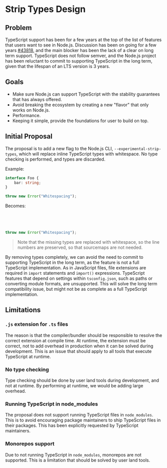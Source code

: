 # Strip Types Design

## Problem

TypeScript support has been for a few years at the top of the list of features that users want to see in Node.js.
Discussion has been on going for a few years [#43818](https://github.com/nodejs/node/issues/43818), and the main blocker has been the lack of a clear on long term support.
TypeScript does not follow semver, and the Node.js project has been reluctant to commit to supporting TypeScript in the long term, given that the lifespan of an LTS version is 3 years.

## Goals

- Make sure Node.js can support TypeScript with the stability guarantees that has always offered.
- Avoid breaking the ecosystem by creating a new "flavor" that only works on Node.js.
- Performance.
- Keeping it simple, provide the foundations for user to build on top.

## Initial Proposal

The proposal is to add a new flag to the Node.js CLI, `--experimental-strip-types`, which will replace inline TypeScript types with whitespace.
No type checking is performed, and types are discarded.

Example:

```typescript
interface Foo {
    bar: string;
}

throw new Error("Whitespacing");

```

Becomes:

```javascript




throw new Error("Whitespacing");

```

> Note that the missing types are replaced with whitespace, so the line numbers are preserved, so that sourcemaps are not needed.

By removing types completely, we can avoid the need to commit to supporting TypeScript in the long term, as the feature is not a full TypeScript implementation.
As in JavaScript files, file extensions are required in `import` statements and `import()` expressions.
TypeScript features that depend on settings within `tsconfig.json`, such as paths or converting module formats, are unsupported.
This will solve the long term compatibility issue, but might not be as complete as a full TypeScript implementation.

## Limitations

### `.js` extension for `.ts` files

The reason is that the compiler/bundler should be responsible to resolve the correct extension at compile time.
At runtime, the extension must be correct, not to add overhead in production when it can be solved during development.
This is an issue that should apply to all tools that execute TypeScript at runtime.

### No type checking

Type checking should be done by user land tools during development, and not at runtime.
By performing at runtime, we would be adding large overhead.

### Running TypeScript in node_modules

The proposal does not support running TypeScript files in `node_modules`.
This is to avoid encouraging package maintainers to ship TypeScript files in their packages. This has been explicitly requested by TypeScript maintainers.

### Monorepos support

Due to not running TypeScript in `node_modules`, monorepos are not supported.
This is a limitation that should be solved by user land tools.
